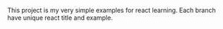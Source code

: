 
This project is my very simple examples for react learning. 
Each branch have unique react title and example.

